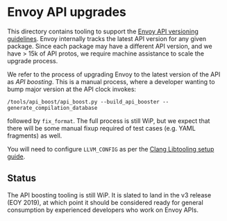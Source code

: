 # Envoy API upgrades

This directory contains tooling to support the [Envoy API versioning
guidelines](api/API_VERSIONING.md). Envoy internally tracks the latest API
version for any given package. Since each package may have a different API
version, and we have > 15k of API protos, we require machine assistance to
scale the upgrade process.

We refer to the process of upgrading Envoy to the latest version of the API as
*API boosting*. This is a manual process, where a developer wanting to bump
major version at the API clock invokes:

```console
/tools/api_boost/api_boost.py --build_api_booster --generate_compilation_database
```

followed by `fix_format`. The full process is still WiP, but we expect that
there will be some manual fixup required of test cases (e.g. YAML fragments) as
well.

You will need to configure `LLVM_CONFIG` as per the [Clang Libtooling setup
guide](tools/clang_tools/README.md).

## Status

The API boosting tooling is still WiP. It is slated to land in the v3 release
(EOY 2019), at which point it should be considered ready for general consumption
by experienced developers who work on Envoy APIs.

